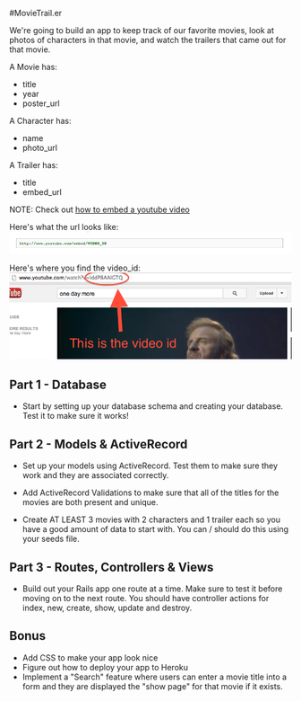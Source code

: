 #MovieTrail.er

We're going to build an app to keep track of our favorite movies, look at photos of characters in that movie, and watch the trailers that came out for that movie.

A Movie has:

* title
* year
* poster_url

A Character has:

* name
* photo_url

A Trailer has:

* title
* embed_url

NOTE: Check out [how to embed a youtube video](https://developers.google.com/youtube/player_parameters#Embedding_a_Player)

Here's what the url looks like:
![youtube_url](youtube_url.png)

Here's where you find the video_id:
![video_id](youtube_id.png)

## Part 1 - Database
* Start by setting up your database schema and creating your database. Test it to make sure it works!

## Part 2 - Models & ActiveRecord
* Set up your models using ActiveRecord. Test them to make sure they work and they are associated correctly.

* Add ActiveRecord Validations to make sure that all of the titles for the movies are both present and unique.

* Create AT LEAST 3 movies with 2 characters and 1 trailer each so you have a good amount of data to start with. You can / should do this using your seeds file.

## Part 3 - Routes, Controllers & Views
* Build out your Rails app one route at a time. Make sure to test it before moving on to the next route. You should have controller actions for index, new, create, show, update and destroy.

## Bonus
* Add CSS to make your app look nice
* Figure out how to deploy your app to Heroku
* Implement a "Search" feature where users can enter a movie title into a form and they are displayed the "show page" for that movie if it exists.
